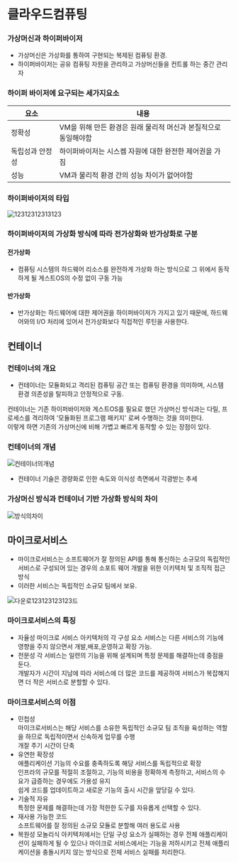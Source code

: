 # 클라우드컴퓨팅

### 가상머신과 하이퍼바이저
* 가상머신은 가상화를 통하여 구현되는 복제된 컴퓨팅 환경.
* 하이퍼바이저는 공유 컴퓨팅 자원을 관리하고 가상머신들을 컨트롤 하는 중간 관리자  

### 하이퍼 바이저에 요구되는 세가지요소
|요소|내용|
|------|-----
|정확성|VM을 위해 만든 환경은 원래 물리적 머신과 본질적으로 동일해야함|
|독립성과 안정성|하이퍼바이저는 시스켐 자원에 대한 완전한 제어권을 가짐|
|성능|VM과 물리적 환경 간의 성능 차이가 없어야함|  


### 하이퍼바이저의 타입  
![12312312313123](https://user-images.githubusercontent.com/54932560/68829783-31c17800-06ed-11ea-86c8-2968ab0f8f12.PNG)


### 하이퍼바이저의 가상화 방식에 따라 전가상화와 반가상화로 구분  
#### 전가상화
* 컴퓨팅 시스템의 하드웨어 리소스를 완전하게 가상화 하는 방식으로 그 위에서 동작하게 될 게스트OS의 수정 없이 구동 가능  

#### 반가상화
* 반가상화는 하드웨어에 대한 제어권을 하이퍼바이저가 가지고 있기 때문에, 하드웨어와의 I/O 처리에 있어서 전가상화보다 직접적인 루틴을 사용한다.

## 컨테이너
### 컨테이너의 개요
- 컨테이너는 모듈화되고 격리된 컴퓨팅 공간 또는 컴퓨팅 환경을 의미하며, 시스템 환경 의존성을 탈피하고 안정적으로 구동.

컨테이너는 기존 하이퍼바이저와 게스트OS를 필요로 했던 가상머신 방식과는 다릴, 프로세스를 격리하여 '모듈화된 프로그램 패키지' 로써 수행하는 것을 의미한다.  
이렇게 하면 기존의 가상머신에 비해 가볍고 빠르게 동작할 수 있는 장점이 있다.  

### 컨테이너의 개념
![컨테이너의개념](https://user-images.githubusercontent.com/54932560/68830338-b8c32000-06ee-11ea-9f93-26ad8686e679.PNG)

* 컨테이너 기술은 경량화로 인한 속도와 이식성 측면에서 각광받는 추세

### 가상머신 방식과 컨테이너 기반 가상화 방식의 차이  
![방식의차이](https://user-images.githubusercontent.com/54932560/68830518-3c7d0c80-06ef-11ea-8ed2-bddef2ab5d06.PNG)  

## 마이크로서비스  
- 마이크로서비스는 소프트웨어가 잘 정의된 API를 통해 통신하는 소규모의 독립적인 서비스로 구성되어 있는 경우의 소포트 웨어 개발을 위한 이키텍처 및 조직적 접근 방식  
- 이러한 서비스는 독립적인 소규모 팀에서 보유.

![다운로123123123123드](https://user-images.githubusercontent.com/54932560/68830640-8665f280-06ef-11ea-909b-f50bf04e118a.png)  

### 마이크로서비스의 특징  
- 자율성
마이크로 서비스 아키텍처의 각 구성 요소 서비스는 다른 서비스의 기능에 영향을 주지 않으면서 개발,배포,운영하고 확장 가능.
- 전문성
각 서비스는 일련의 기능을 위해 설계되며 특정 문제를 해결하는데 중점을 둔다.  
개발자가 시간이 지남에 따라 서비스에 더 많은 코드를 제공하여 서비스가 복잡해지면 더 작은 서비스로 분할할 수 있다.

### 마이크로서비스의 이점  
- 민첩성  
마이크로서비스는 해당 서비스를 소유한 독립적인 소규모 팀 조직을 육성하는 역할을 하므로 독립적이면서 신속하게 업무를 수행  
개잘 주기 시간이 단축  
- 유연한 확장성  
애플리케이션 기능의 수요를 충족하도록 해당 서비스를 독립적으로 확장  
인프라의 규모를 적절히 조절하고, 기능의 비용을 정확하게 측정하고, 서비스의 수요가 급증하는 경우에도 가용성 유지  
쉽게 코드를 업데이트하고 새로운 기능의 출시 시간을 앞당길 수 있다.    
- 기술적 자유  
특정한 문제를 해결하는데 가장 적한한 도구를 자유롭게 선택할 수 있다.  
- 재사용 가능한 코드  
소프트웨어를 잘 정의된 소규모 모듈로 분할해 여러 용도로 사용  
- 복원성 
모놀리식 아키텍처에서는 단일 구성 요소가 실패하는 경우 전체 애플리케이션이 실패하게 될 수 있으나 마이크로 서비스에서는 기능을 저하시키고 전체 애플리케이션을 충돌시키지 않는 방식으로 전체 서비스 실패를 처리한다.

